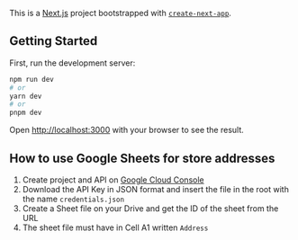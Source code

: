 This is a [Next.js](https://nextjs.org/) project bootstrapped with [`create-next-app`](https://github.com/vercel/next.js/tree/canary/packages/create-next-app).

## Getting Started

First, run the development server:

```bash
npm run dev
# or
yarn dev
# or
pnpm dev
```

Open [http://localhost:3000](http://localhost:3000) with your browser to see the result.

## How to use Google Sheets for store addresses

1. Create project and API on [Google Cloud Console](https://console.cloud.google.com/)
2. Download the API Key in JSON format and insert the file in the root with the name `credentials.json`
3. Create a Sheet file on your Drive and get the ID of the sheet from the URL
4. The sheet file must have in Cell A1 written `Address`
